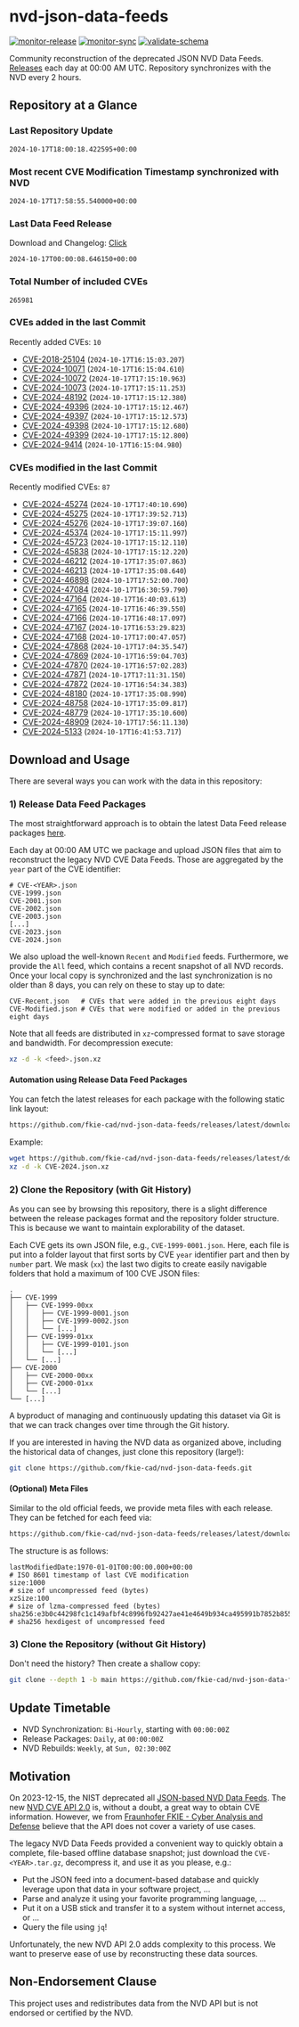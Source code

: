 # nvd-json-data-feeds

[![monitor-release](https://github.com/fkie-cad/nvd-json-data-feeds/actions/workflows/monitor_release.yml/badge.svg)](https://github.com/fkie-cad/nvd-json-data-feeds/actions/workflows/monitor_release.yml)
[![monitor-sync](https://github.com/fkie-cad/nvd-json-data-feeds/actions/workflows/monitor_sync.yml/badge.svg)](https://github.com/fkie-cad/nvd-json-data-feeds/actions/workflows/monitor_sync.yml)
[![validate-schema](https://github.com/fkie-cad/nvd-json-data-feeds/actions/workflows/validate_schema.yml/badge.svg)](https://github.com/fkie-cad/nvd-json-data-feeds/actions/workflows/validate_schema.yml)

Community reconstruction of the deprecated JSON NVD Data Feeds.
[Releases](https://github.com/fkie-cad/nvd-json-data-feeds/releases/latest) each day at 00:00 AM UTC.
Repository synchronizes with the NVD every 2 hours.

## Repository at a Glance

### Last Repository Update

```plain
2024-10-17T18:00:18.422595+00:00
```

### Most recent CVE Modification Timestamp synchronized with NVD

```plain
2024-10-17T17:58:55.540000+00:00
```

### Last Data Feed Release

Download and Changelog: [Click](https://github.com/fkie-cad/nvd-json-data-feeds/releases/latest)

```plain
2024-10-17T00:00:08.646150+00:00
```

### Total Number of included CVEs

```plain
265981
```

### CVEs added in the last Commit

Recently added CVEs: `10`

- [CVE-2018-25104](CVE-2018/CVE-2018-251xx/CVE-2018-25104.json) (`2024-10-17T16:15:03.207`)
- [CVE-2024-10071](CVE-2024/CVE-2024-100xx/CVE-2024-10071.json) (`2024-10-17T16:15:04.610`)
- [CVE-2024-10072](CVE-2024/CVE-2024-100xx/CVE-2024-10072.json) (`2024-10-17T17:15:10.963`)
- [CVE-2024-10073](CVE-2024/CVE-2024-100xx/CVE-2024-10073.json) (`2024-10-17T17:15:11.253`)
- [CVE-2024-48192](CVE-2024/CVE-2024-481xx/CVE-2024-48192.json) (`2024-10-17T17:15:12.380`)
- [CVE-2024-49396](CVE-2024/CVE-2024-493xx/CVE-2024-49396.json) (`2024-10-17T17:15:12.467`)
- [CVE-2024-49397](CVE-2024/CVE-2024-493xx/CVE-2024-49397.json) (`2024-10-17T17:15:12.573`)
- [CVE-2024-49398](CVE-2024/CVE-2024-493xx/CVE-2024-49398.json) (`2024-10-17T17:15:12.680`)
- [CVE-2024-49399](CVE-2024/CVE-2024-493xx/CVE-2024-49399.json) (`2024-10-17T17:15:12.800`)
- [CVE-2024-9414](CVE-2024/CVE-2024-94xx/CVE-2024-9414.json) (`2024-10-17T16:15:04.980`)


### CVEs modified in the last Commit

Recently modified CVEs: `87`

- [CVE-2024-45274](CVE-2024/CVE-2024-452xx/CVE-2024-45274.json) (`2024-10-17T17:40:10.690`)
- [CVE-2024-45275](CVE-2024/CVE-2024-452xx/CVE-2024-45275.json) (`2024-10-17T17:39:52.713`)
- [CVE-2024-45276](CVE-2024/CVE-2024-452xx/CVE-2024-45276.json) (`2024-10-17T17:39:07.160`)
- [CVE-2024-45374](CVE-2024/CVE-2024-453xx/CVE-2024-45374.json) (`2024-10-17T17:15:11.997`)
- [CVE-2024-45723](CVE-2024/CVE-2024-457xx/CVE-2024-45723.json) (`2024-10-17T17:15:12.110`)
- [CVE-2024-45838](CVE-2024/CVE-2024-458xx/CVE-2024-45838.json) (`2024-10-17T17:15:12.220`)
- [CVE-2024-46212](CVE-2024/CVE-2024-462xx/CVE-2024-46212.json) (`2024-10-17T17:35:07.863`)
- [CVE-2024-46213](CVE-2024/CVE-2024-462xx/CVE-2024-46213.json) (`2024-10-17T17:35:08.640`)
- [CVE-2024-46898](CVE-2024/CVE-2024-468xx/CVE-2024-46898.json) (`2024-10-17T17:52:00.700`)
- [CVE-2024-47084](CVE-2024/CVE-2024-470xx/CVE-2024-47084.json) (`2024-10-17T16:30:59.790`)
- [CVE-2024-47164](CVE-2024/CVE-2024-471xx/CVE-2024-47164.json) (`2024-10-17T16:40:03.613`)
- [CVE-2024-47165](CVE-2024/CVE-2024-471xx/CVE-2024-47165.json) (`2024-10-17T16:46:39.550`)
- [CVE-2024-47166](CVE-2024/CVE-2024-471xx/CVE-2024-47166.json) (`2024-10-17T16:48:17.097`)
- [CVE-2024-47167](CVE-2024/CVE-2024-471xx/CVE-2024-47167.json) (`2024-10-17T16:53:29.823`)
- [CVE-2024-47168](CVE-2024/CVE-2024-471xx/CVE-2024-47168.json) (`2024-10-17T17:00:47.057`)
- [CVE-2024-47868](CVE-2024/CVE-2024-478xx/CVE-2024-47868.json) (`2024-10-17T17:04:35.547`)
- [CVE-2024-47869](CVE-2024/CVE-2024-478xx/CVE-2024-47869.json) (`2024-10-17T16:59:04.703`)
- [CVE-2024-47870](CVE-2024/CVE-2024-478xx/CVE-2024-47870.json) (`2024-10-17T16:57:02.283`)
- [CVE-2024-47871](CVE-2024/CVE-2024-478xx/CVE-2024-47871.json) (`2024-10-17T17:11:31.150`)
- [CVE-2024-47872](CVE-2024/CVE-2024-478xx/CVE-2024-47872.json) (`2024-10-17T16:54:34.383`)
- [CVE-2024-48180](CVE-2024/CVE-2024-481xx/CVE-2024-48180.json) (`2024-10-17T17:35:08.990`)
- [CVE-2024-48758](CVE-2024/CVE-2024-487xx/CVE-2024-48758.json) (`2024-10-17T17:35:09.817`)
- [CVE-2024-48779](CVE-2024/CVE-2024-487xx/CVE-2024-48779.json) (`2024-10-17T17:35:10.600`)
- [CVE-2024-48909](CVE-2024/CVE-2024-489xx/CVE-2024-48909.json) (`2024-10-17T17:56:11.130`)
- [CVE-2024-5133](CVE-2024/CVE-2024-51xx/CVE-2024-5133.json) (`2024-10-17T16:41:53.717`)


## Download and Usage

There are several ways you can work with the data in this repository:

### 1) Release Data Feed Packages

The most straightforward approach is to obtain the latest Data Feed release packages [here](https://github.com/fkie-cad/nvd-json-data-feeds/releases/latest).

Each day at 00:00 AM UTC we package and upload JSON files that aim to reconstruct the legacy NVD CVE Data Feeds.
Those are aggregated by the `year` part of the CVE identifier:

```
# CVE-<YEAR>.json
CVE-1999.json
CVE-2001.json
CVE-2002.json
CVE-2003.json
[...]
CVE-2023.json
CVE-2024.json
```

We also upload the well-known `Recent` and `Modified` feeds.
Furthermore, we provide the `All` feed, which contains a recent snapshot of all NVD records.
Once your local copy is synchronized and the last synchronization is no older than 8 days, you can rely on these to stay up to date:

```plain
CVE-Recent.json   # CVEs that were added in the previous eight days
CVE-Modified.json # CVEs that were modified or added in the previous eight days
```

Note that all feeds are distributed in `xz`-compressed format to save storage and bandwidth.
For decompression execute:

```sh
xz -d -k <feed>.json.xz
```

#### Automation using Release Data Feed Packages

You can fetch the latest releases for each package with the following static link layout:

```sh
https://github.com/fkie-cad/nvd-json-data-feeds/releases/latest/download/CVE-<YEAR>.json.xz
```

Example:

```sh
wget https://github.com/fkie-cad/nvd-json-data-feeds/releases/latest/download/CVE-2024.json.xz
xz -d -k CVE-2024.json.xz
```

### 2) Clone the Repository (with Git History)

As you can see by browsing this repository, there is a slight difference between the release packages format and the repository folder structure.
This is because we want to maintain explorability of the dataset.

Each CVE gets its own JSON file, e.g., `CVE-1999-0001.json`.
Here, each file is put into a folder layout that first sorts by CVE `year` identifier part and then by `number` part.
We mask (`xx`) the last two digits to create easily navigable folders that hold a maximum of 100 CVE JSON files:

```plain
.
├── CVE-1999
│   ├── CVE-1999-00xx
│   │   ├── CVE-1999-0001.json
│   │   ├── CVE-1999-0002.json
│   │   └── [...]
│   ├── CVE-1999-01xx
│   │   ├── CVE-1999-0101.json
│   │   └── [...]
│   └── [...]
├── CVE-2000
│   ├── CVE-2000-00xx
│   ├── CVE-2000-01xx
│   └── [...]
└── [...]
```

A byproduct of managing and continuously updating this dataset via Git is that we can track changes over time through the Git history.

If you are interested in having the NVD data as organized above, including the historical data of changes, just clone this repository (large!):

```sh
git clone https://github.com/fkie-cad/nvd-json-data-feeds.git
```

#### (Optional) Meta Files

Similar to the old official feeds, we provide meta files with each release. They can be fetched for each feed via:

```sh
https://github.com/fkie-cad/nvd-json-data-feeds/releases/latest/download/CVE-<YEAR>.meta
```

The structure is as follows:

```plain
lastModifiedDate:1970-01-01T00:00:00.000+00:00                          # ISO 8601 timestamp of last CVE modification
size:1000                                                               # size of uncompressed feed (bytes)
xzSize:100                                                              # size of lzma-compressed feed (bytes)
sha256:e3b0c44298fc1c149afbf4c8996fb92427ae41e4649b934ca495991b7852b855 # sha256 hexdigest of uncompressed feed
```

### 3) Clone the Repository (without Git History)

Don't need the history? Then create a shallow copy:

```sh
git clone --depth 1 -b main https://github.com/fkie-cad/nvd-json-data-feeds.git
```


## Update Timetable

* NVD Synchronization: `Bi-Hourly`, starting with `00:00:00Z`
* Release Packages: `Daily`, at `00:00:00Z`
* NVD Rebuilds: `Weekly`, at `Sun, 02:30:00Z`


## Motivation

On 2023-12-15, the NIST deprecated all [JSON-based NVD Data Feeds](https://nvd.nist.gov/vuln/data-feeds#divRetirementBanner-1).
The new [NVD CVE API 2.0](https://nvd.nist.gov/developers/vulnerabilities) is, without a doubt, a great way to obtain CVE information.
However, we from [Fraunhofer FKIE - Cyber Analysis and Defense](https://www.fkie.fraunhofer.de/en/departments/cad.html) believe that the API does not cover a variety of use cases.

The legacy NVD Data Feeds provided a convenient way to quickly obtain a complete, file-based offline database snapshot; just download the `CVE-<YEAR>.tar.gz`, decompress it, and use it as you please, e.g.:

- Put the JSON feed into a document-based database and quickly leverage upon that data in your software project, ...
- Parse and analyze it using your favorite programming language, ...
- Put it on a USB stick and transfer it to a system without internet access, or ...
- Query the file using `jq`!

Unfortunately, the new NVD API 2.0 adds complexity to this process.
We want to preserve ease of use by reconstructing these data sources.

## Non-Endorsement Clause

This project uses and redistributes data from the NVD API but is not endorsed or certified by the NVD.